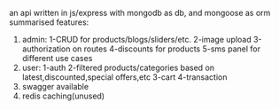 an api written in js/express with mongodb as db, and mongoose as orm
summarised features:
 1. admin:
        1-CRUD for products/blogs/sliders/etc.
        2-image upload
        3-authorization on routes
        4-discounts for products
        5-sms panel for different use cases
 2. user:
         1-auth
         2-filtered products/categories based on latest,discounted,special offers,etc
         3-cart
         4-transaction
 3. swagger available
 4. redis caching(unused)        
